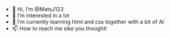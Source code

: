 - 👋 Hi, I’m @MatsJ123
- 👀 I’m interested in a lot
- 🌱 I’m currently learning html and css together with a bit of AI
- 📫 How to reach me sike you thought!
